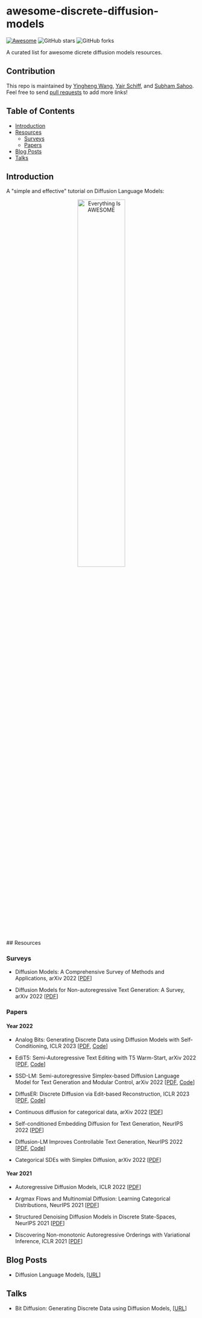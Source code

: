 # awesome-discrete-diffusion-models

 [![Awesome](https://awesome.re/badge.svg)](https://awesome.re) ![GitHub stars](https://img.shields.io/github/stars/isjakewong/awesome-discrete-diffusion-models?color=yellow)  ![GitHub forks](https://img.shields.io/github/forks/isjakewong/awesome-discrete-diffusion-models?color=green&label=Fork)

A curated list for awesome dicrete diffusion models resources.

## Contribution

This repo is maintained by [Yingheng Wang](https://isjakewong.github.io), [Yair Schiff](https://yair-schiff.github.io/), and [Subham Sahoo](https://s-sahoo.com/). Feel free to send [pull requests](https://github.com/isjakewong/awesome-discrete-diffusion-models/pulls) to add more links!

## Table of Contents

* [Introduction](#introduction)
* [Resources](#resources)
  * [Surveys](#surveys)
  * [Papers](#papers)
* [Blog Posts](#blog-posts)
* [Talks](#talks)

## Introduction
A "simple and effective" tutorial on Diffusion Language Models:
<p align="center">
  <a href="https://youtu.be/WjAUX23vgfg?si=bM1E-Bt-nwOmsVif" title="Click">
    <img src="https://github.com/user-attachments/assets/5c6f19c4-e6d7-47c3-ba2e-792d7c02d2aa" alt="Everything Is AWESOME" style="width:50%;">
  </a>
</p>
## Resources

### Surveys

* Diffusion Models: A Comprehensive Survey of Methods and Applications, arXiv 2022  [[PDF](https://arxiv.org/pdf/2209.00796)]

* Diffusion Models for Non-autoregressive Text Generation: A Survey, arXiv 2022 [[PDF](https://arxiv.org/abs/2303.06574)]

### Papers

#### Year 2022
* Analog Bits: Generating Discrete Data using Diffusion Models with Self-Conditioning, ICLR 2023  [[PDF](https://arxiv.org/pdf/2208.04202.pdf), [Code](https://github.com/google-research/pix2seq)]

* EdiT5: Semi-Autoregressive Text Editing with T5 Warm-Start, arXiv 2022  [[PDF](https://arxiv.org/abs/2205.12209), [Code](https://edit5.page.link/code)]

* SSD-LM: Semi-autoregressive Simplex-based Diffusion Language Model for Text Generation and Modular Control, arXiv 2022  [[PDF](https://openreview.net/forum?id=HJlWWJSFDH), [Code](https://github.com/xhan77/ssd-lm)]

* DiffusER: Discrete Diffusion via Edit-based Reconstruction, ICLR 2023  [[PDF](https://arxiv.org/pdf/2210.16886.pdf), [Code](https://github.com/machelreid/diffuser)]

* Continuous diffusion for categorical data, arXiv 2022  [[PDF](https://dl.acm.org/doi/10.1145/3394486.3403237)]

* Self-conditioned Embedding Diffusion for Text Generation, NeurIPS 2022 [[PDF](https://arxiv.org/pdf/2211.04236.pdf)]
  
* Diffusion-LM Improves Controllable Text Generation, NeurIPS 2022  [[PDF](https://arxiv.org/pdf/2205.14217.pdf), [Code](https://github.com/XiangLi1999/Diffusion-LM.git)]

* Categorical SDEs with Simplex Diffusion, arXiv 2022  [[PDF](https://arxiv.org/pdf/2210.14784.pdf)]

#### Year 2021
* Autoregressive Diffusion Models, ICLR 2022  [[PDF](https://arxiv.org/pdf/2110.02037.pdf)]

* Argmax Flows and Multinomial Diffusion: Learning Categorical Distributions, NeurIPS 2021  [[PDF](https://arxiv.org/pdf/2102.05379.pdf)]
  
* Structured Denoising Diffusion Models in Discrete State-Spaces, NeurIPS 2021  [[PDF](https://arxiv.org/pdf/2107.03006.pdf)]

* Discovering Non-monotonic Autoregressive Orderings with Variational Inference, ICLR 2021  [[PDF](https://arxiv.org/abs/2110.15797)]

## Blog Posts

* Diffusion Language Models,  [[URL](https://benanne.github.io/2023/01/09/diffusion-language.html)]

## Talks
* Bit Diffusion: Generating Discrete Data using Diffusion Models,  [[URL](https://www.youtube.com/watch?v=Pe6l69Y4LNk&t=51s)]
